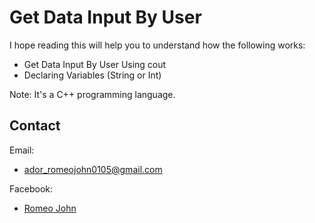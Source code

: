 
# Get Data Input By User

I hope reading this will help you to understand how the following works:
- Get Data Input By User Using cout
- Declaring Variables (String or Int)

Note: It's a C++ programming language.

## Contact

Email:
- ador_romeojohn0105@gmail.com

Facebook:
- [Romeo John](https://www.facebook.com/RomeowJ05)
